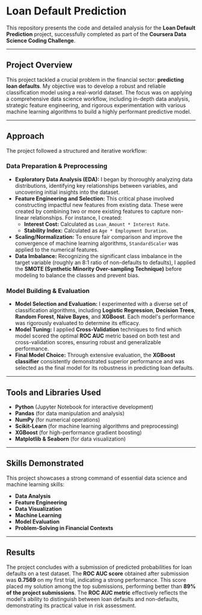 # Loan Default Prediction

This repository presents the code and detailed analysis for the **Loan Default Prediction** project, successfully completed as part of the **Coursera Data Science Coding Challenge**.

---

## Project Overview

This project tackled a crucial problem in the financial sector: **predicting loan defaults**. My objective was to develop a robust and reliable classification model using a real-world dataset. The focus was on applying a comprehensive data science workflow, including in-depth data analysis, strategic feature engineering, and rigorous experimentation with various machine learning algorithms to build a highly performant predictive model.

---

## Approach

The project followed a structured and iterative workflow:

### Data Preparation & Preprocessing

* **Exploratory Data Analysis (EDA):** I began by thoroughly analyzing data distributions, identifying key relationships between variables, and uncovering initial insights into the dataset.
* **Feature Engineering and Selection:** This critical phase involved constructing impactful new features from existing data. These were created by combining two or more existing features to capture non-linear relationships. For instance, I created:
    * **Interest Cost:** Calculated as `Loan_Amount * Interest Rate`.
    * **Stability Index:** Calculated as `Age * Employment Duration`.
* **Scaling/Normalization:** To ensure fair comparison and improve the convergence of machine learning algorithms, `StandardScaler` was applied to the numerical features.
* **Data Imbalance:** Recognizing the significant class imbalance in the target variable (roughly an 8:1 ratio of non-defaults to defaults), I applied the **SMOTE (Synthetic Minority Over-sampling Technique)** before modeling to balance the classes and prevent bias.

### Model Building & Evaluation

* **Model Selection and Evaluation:** I experimented with a diverse set of classification algorithms, including **Logistic Regression**, **Decision Trees**, **Random Forest**, **Naive Bayes**, and **XGBoost**. Each model's performance was rigorously evaluated to determine its efficacy.
* **Model Tuning:** I applied **Cross-Validation** techniques to find which model scored the optimal **ROC AUC** metric based on both test and cross-validation scores, ensuring robust and generalizable performance.
* **Final Model Choice:** Through extensive evaluation, the **XGBoost classifier** consistently demonstrated superior performance and was selected as the final model for its robustness in predicting loan defaults.

---

## Tools and Libraries Used

* **Python** (Jupyter Notebook for interactive development)
* **Pandas** (for data manipulation and analysis)
* **NumPy** (for numerical operations)
* **Scikit-Learn** (for machine learning algorithms and preprocessing)
* **XGBoost** (for high-performance gradient boosting)
* **Matplotlib & Seaborn** (for data visualization)

---

## Skills Demonstrated

This project showcases a strong command of essential data science and machine learning skills:

* **Data Analysis**
* **Feature Engineering**
* **Data Visualization**
* **Machine Learning**
* **Model Evaluation**
* **Problem-Solving in Financial Contexts**

---

## Results

The project concludes with a submission of predicted probabilities for loan defaults on a test dataset. The **ROC AUC score** obtained after submission was **0.7569** on my first trial, indicating a strong performance. This score placed my solution among the top submissions, performing better than **89% of the project submissions**. The **ROC AUC metric** effectively reflects the model's ability to distinguish between loan defaults and non-defaults, demonstrating its practical value in risk assessment.
